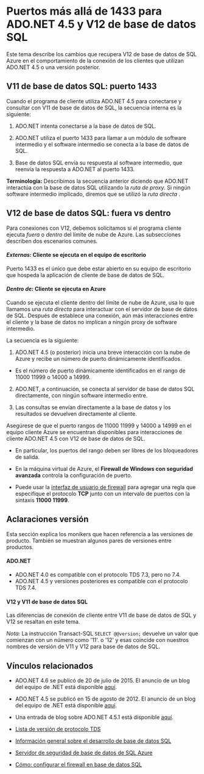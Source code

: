 <properties 
    pageTitle="Puertos más allá de 1433 para la base de datos SQL | Microsoft Azure"
    description="Conexiones de cliente de ADO.NET a V12 de base de datos de SQL Azure a veces utilizar al servidor proxy e interactúan directamente con la base de datos. Se convierten en puertos distintos 1433 importantes."
    services="sql-database"
    documentationCenter=""
    authors="MightyPen"
    manager="jhubbard"
    editor="" />


<tags 
    ms.service="sql-database" 
    ms.workload="drivers"
    ms.tgt_pltfrm="na" 
    ms.devlang="na" 
    ms.topic="article" 
    ms.date="08/17/2016"
    ms.author="annemill"/>


# <a name="ports-beyond-1433-for-adonet-45-and-sql-database-v12"></a>Puertos más allá de 1433 para ADO.NET 4.5 y V12 de base de datos SQL


Este tema describe los cambios que recupera V12 de base de datos de SQL Azure en el comportamiento de la conexión de los clientes que utilizan ADO.NET 4.5 o una versión posterior.


## <a name="v11-of-sql-database-port-1433"></a>V11 de base de datos SQL: puerto 1433


Cuando el programa de cliente utiliza ADO.NET 4.5 para conectarse y consultar con V11 de base de datos de SQL, la secuencia interna es la siguiente:


1. ADO.NET intenta conectarse a la base de datos de SQL.

2. ADO.NET utiliza el puerto 1433 para llamar a un módulo de software intermedio y el software intermedio se conecta a la base de datos de SQL.

3. Base de datos SQL envía su respuesta al software intermedio, que reenvía la respuesta a ADO.NET al puerto 1433.


**Terminología:** Describimos la secuencia anterior diciendo que ADO.NET interactúa con la base de datos SQL utilizando la *ruta de proxy*. Si ningún software intermedio implicado, diremos que se utilizó la *ruta directa* .


## <a name="v12-of-sql-database-outside-vs-inside"></a>V12 de base de datos SQL: fuera vs dentro


Para conexiones con V12, debemos solicitamos si el programa cliente ejecuta *fuera* o *dentro* del límite de nube de Azure. Las subsecciones describen dos escenarios comunes.


#### <a name="outside-client-runs-on-your-desktop-computer"></a>*Externas:* Cliente se ejecuta en el equipo de escritorio


Puerto 1433 es el único que debe estar abierto en su equipo de escritorio que hospeda la aplicación de cliente de base de datos de SQL.


#### <a name="inside-client-runs-on-azure"></a>*Dentro de:* Cliente se ejecuta en Azure


Cuando se ejecuta el cliente dentro del límite de nube de Azure, usa lo que llamamos una *ruta directa* para interactuar con el servidor de base de datos de SQL. Después de establece una conexión, aún más interacciones entre el cliente y la base de datos no implican a ningún proxy de software intermedio.


La secuencia es la siguiente:


1. ADO.NET 4.5 (o posterior) inicia una breve interacción con la nube de Azure y recibe un número de puerto dinámicamente identificados.
 - Es el número de puerto dinámicamente identificados en el rango de 11000 11999 o 14000 a 14999.

2. ADO.NET, a continuación, se conecta al servidor de base de datos SQL directamente, con ningún software intermedio entre.

3. Las consultas se envían directamente a la base de datos y los resultados se devuelven directamente al cliente.


Asegúrese de que el puerto rangos de 11000 11999 y 14000 a 14999 en el equipo cliente Azure se encuentran disponibles para interacciones de cliente ADO.NET 4.5 con V12 de base de datos de SQL.

- En particular, los puertos del rango deben ser libres de los bloqueadores de salida.

- En la máquina virtual de Azure, el **Firewall de Windows con seguridad avanzada** controla la configuración de puerto.
 - Puede usar la [interfaz de usuario de firewall](http://msdn.microsoft.com/library/cc646023.aspx) para agregar una regla que especifique el protocolo **TCP** junto con un intervalo de puertos con la sintaxis **11000 11999**.


## <a name="version-clarifications"></a>Aclaraciones versión


Esta sección explica los monikers que hacen referencia a las versiones de producto. También se muestran algunos pares de versiones entre productos.


#### <a name="adonet"></a>ADO.NET


- ADO.NET 4.0 es compatible con el protocolo TDS 7.3, pero no 7.4.
- ADO.NET 4.5 y versiones posteriores es compatible con el protocolo TDS 7.4.


#### <a name="sql-database-v11-and-v12"></a>V12 y V11 de base de datos SQL


Las diferencias de conexión de cliente entre V11 de base de datos de SQL y V12 se resaltan en este tema.


*Nota:* La instrucción Transact-SQL `SELECT @@version;` devuelve un valor que comienzan con un número como '11'. o '12' y esas coincide con nuestros nombres de versión de V11 y V12 para base de datos de SQL.


## <a name="related-links"></a>Vínculos relacionados


- ADO.NET 4.6 se publicó de 20 de julio de 2015. El anuncio de un blog del equipo de .NET está disponible [aquí](http://blogs.msdn.com/b/dotnet/archive/2015/07/20/announcing-net-framework-4-6.aspx).


- ADO.NET 4.5 se publicó en 15 de agosto de 2012. El anuncio de un blog del equipo de .NET está disponible [aquí](http://blogs.msdn.com/b/dotnet/archive/2012/08/15/announcing-the-release-of-net-framework-4-5-rtm-product-and-source-code.aspx).
 - Una entrada de blog sobre ADO.NET 4.5.1 está disponible [aquí](http://blogs.msdn.com/b/dotnet/archive/2013/06/26/announcing-the-net-framework-4-5-1-preview.aspx).


- [Lista de versión de protocolo TDS](http://www.freetds.org/userguide/tdshistory.htm)


- [Información general sobre el desarrollo de base de datos SQL](sql-database-develop-overview.md)


- [Servidor de seguridad de base de datos de SQL Azure](sql-database-firewall-configure.md)


- [Cómo: configurar el firewall en base de datos SQL](sql-database-configure-firewall-settings.md)


